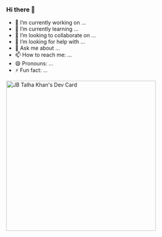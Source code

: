 ### Hi there 👋


- 🔭 I’m currently working on ...
- 🌱 I’m currently learning ...
- 👯 I’m looking to collaborate on ...
- 🤔 I’m looking for help with ...
- 💬 Ask me about ...
- 📫 How to reach me: ...
- 😄 Pronouns: ...
- ⚡ Fun fact: ...


<a href="https://app.daily.dev/jbtalhakhan"><img src="https://api.daily.dev/devcards/1b71328196ad4a72a9f175ffb383ca0d.png?r=0xx" width="400" alt="JB Talha Khan's Dev Card"/></a>
